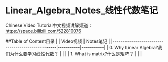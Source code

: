 # Linear_Algebra_Notes_线性代数笔记
Chinese Video Tutorial中文视频讲解频道：https://space.bilibili.com/522810076

##Table of Content目录
|                                                  | Video视频 | Notes笔记 |
|--------------------------------------------------|-----------|-----------|
| 0. Why Linear Algebra?我们为什么要学习线性代数？ |           |           |
| 1. What is matrix?什么是矩阵？                   |           |           |
